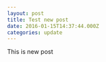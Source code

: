 ```yaml
---
layout: post
title: Test new post
date: 2016-01-15T14:37:44.000Z
categories: update
---
```


This is new post